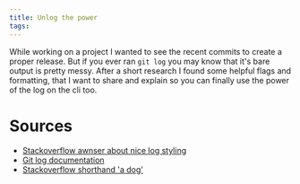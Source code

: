 ```yaml
---
title: Unlog the power
tags:
---
```


While working on a project I wanted to see the recent commits to create a proper release. But if you ever ran `git log` you may know that it's bare output is pretty messy. After a short research I found some helpful flags and formatting, that I want to share and explain so you can finally use the power of the log on the cli too.


# Sources

- [Stackoverflow awnser about nice log styling](https://stackoverflow.com/a/9074343)
- [Git log documentation](https://git-scm.com/docs/git-log)
- [Stackoverflow shorthand 'a dog'](https://stackoverflow.com/a/35075021)
